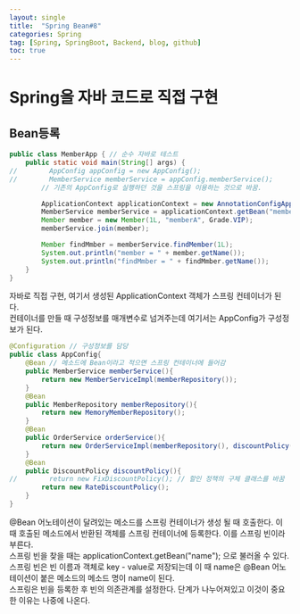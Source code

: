 ```yaml
---
layout: single
title:  "Spring Bean#8"
categories: Spring
tag: [Spring, SpringBoot, Backend, blog, github]
toc: true
---
```


# Spring을 자바 코드로 직접 구현

## Bean등록
```java
public class MemberApp { // 순수 자바로 테스트
    public static void main(String[] args) {
//        AppConfig appConfig = new AppConfig();
//        MemberService memberService = appConfig.memberService();
        // 기존의 AppConfig로 실행하던 것을 스프링을 이용하는 것으로 바꿈.

        ApplicationContext applicationContext = new AnnotationConfigApplicationContext(AppConfig.class);
        MemberService memberService = applicationContext.getBean("memberService", MemberService.class);
        Member member = new Member(1L, "memberA", Grade.VIP);
        memberService.join(member);

        Member findMmber = memberService.findMember(1L);
        System.out.println("member = " + member.getName());
        System.out.println("findMmber = " + findMmber.getName());
    }
}
```
자바로 직접 구현, 여기서 생성된 ApplicationContext 객체가 스프링 컨테이너가 된다.<br>
컨테이너를 만들 때 구성정보를 매개변수로 넘겨주는데 여기서는 AppConfig가 구성정보가 된다.<br>

```java
@Configuration // 구성정보를 담당
public class AppConfig{
    @Bean // 메소드에 Bean이라고 적으면 스프링 컨테이너에 들어감
    public MemberService memberService(){
        return new MemberServiceImpl(memberRepository());
    }
    @Bean
    public MemberRepository memberRepository(){
        return new MemoryMemberRepository();
    }
    @Bean
    public OrderService orderService(){
        return new OrderServiceImpl(memberRepository(), discountPolicy());
    }
    @Bean
    public DiscountPolicy discountPolicy(){
//        return new FixDiscountPolicy(); // 할인 정책의 구체 클래스를 바꿈
        return new RateDiscountPolicy();
    }
}
```
@Bean 어노테이션이 달려있는 메소드를 스프링 컨테이너가 생성 될 때 호출한다. 이 때 호출된 메소드에서 반환된 객체를 스프링 컨테이너에 등록한다. 이를 스프링 빈이라 부른다.
<br>스프링 빈을 찾을 때는 applicationContext.getBean("name"); 으로 불러올 수 있다.
<br>스프링 빈은 빈 이름과 객체로 key - value로 저장되는데 이 때 name은 @Bean 어노테이션이 붙은 메소드의 메소드 명이 name이 된다.<br>
스프링은 빈을 등록한 후 빈의 의존관계를 설정한다. 단계가 나누어져있고 이것이 중요한 이유는 나중에 나온다.